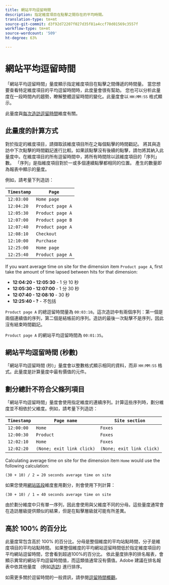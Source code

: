 ```yaml
---
title: 網站平均逗留時間
description: 指定維度項目在點擊之間存在的平均時間。
translation-type: tm+mt
source-git-commit: d3f92d72207f027d35f81a4ccf70d01569c3557f
workflow-type: tm+mt
source-wordcount: '509'
ht-degree: 63%

---
```



# 網站平均逗留時間

「網站平均逗留時間」量度顯示指定維度項目在點擊之間傳遞的時間量。 當您想要查看特定維度項目的平均逗留時間時，此度量會很有幫助。 您也可以分析此量度在一段時間內的趨勢，瞭解整體逗留時間的變化。此量度會以 `HH:MM:SS` 格式顯示。

此量度與[每次造訪逗留時間](../dimensions/time-spent-per-visit.md)維度有關。

## 此量度的計算方式

對於指定的維度項目，請擷取該維度項目所在之每個點擊的時間戳記。 將其與造訪中下次點擊的時間戳記進行比較。如果該點擊沒有後續的點擊，請勿將其納入此量度中。在維度項目的所有逗留時間中，將所有時間除以該維度項目的「序列」數。 「序列」是指維度項目對於一或多個連續點擊都相同的位置。 產生的數量即為報表中顯示的量度。

例如，請考量下列造訪：

| `Timestamp` | `Page` |
| --- | --- |
| `12:03:00` | `Home page` |
| `12:04:20` | `Product page A` |
| `12:05:30` | `Product page A` |
| `12:07:00` | `Product page B` |
| `12:07:40` | `Product page A` |
| `12:08:10` | `Checkout` |
| `12:10:00` | `Purchase` |
| `12:25:00` | `Home page` |
| `12:25:40` | `Product page A` |


If you want average time on site for the dimension item `Product page A`, first take the amount of time lapsed between hits for that dimension:

* **12:04:20 - 12:05:30** - 1 分 10 秒
* **12:05:30 - 12:07:00** - 1 分 30 秒
* **12:07:40 - 12:08:10** - 30 秒
* **12:25:40 - ?** - 不包括

`Product page A` 的總逗留時間量為 `00:03:10`。這次造訪中有兩個序列：第一個是兩個連續值的序列，第二個是結帳前的序列。造訪的最後一次點擊不是序列，因此沒有結束時間戳記。

`Product page A` 的網站平均逗留時間為 `00:01:35`。

## 網站平均逗留時間 (秒數)

「網站平均逗留時間 (秒)」量度會以整數格式顯示相同的資料，而非 `HH:MM:SS` 格式。此量度是計算量度中最有價值的元件。

## 劃分總計不符合父條列項目

「網站平均逗留時間」量度會使用指定維度的連續序列。計算這些序列時，劃分維度並不相依於父維度。例如，請考量下列造訪：

| `Timestamp` | `Page name` | `Site section` |
| --- | --- | --- |
| `12:00:00` | `Home` | `Foxes` |
| `12:00:30` | `Product` | `Foxes` |
| `12:02:10` | `Home` | `Foxes` |
| `12:02:20` | `(None; exit link click)` | `(None; exit link click)` |

Calculating average time on site for the dimension item `Home` would use the following calculation:

```text
(30 + 10) / 2 = 20 seconds average time on site
```

如果您使用[網站區段](../dimensions/site-section.md)維度套用劃分，則會使用下列計算：

```text
(30 + 10) / 1 = 40 seconds average time on site
```

由於劃分維度中只有單一序列，因此會使用與父維度不同的分母。這些量度通常會在造訪層級提供類似的結果，但是在點擊層級就可能有所差異。

## 高於 100% 的百分比

此量度常包含高於 100% 的百分比。分母是整個維度的平均站點時間，分子是維度項目的平均站點時間。 如果整個維度的平均網站逗留時間低於指定維度項目的平均網站逗留時間，您會看到超過100%的百分比。 依此量度排序的排名報表，會顯示異常的網站平均逗留時間值，而這類值通常沒有價值。Adobe 建議在排名報表中依其他量度　(例如[造訪](visits.md)) 進行排序。

如需更多關於逗留時間的一般資訊，請參閱[逗留時間概觀](time-spent.md)。

